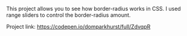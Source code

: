 This project allows you to see how border-radius works in CSS. I used range sliders to control the border-radius amount.

Project link: https://codepen.io/domparkhurst/full/ZdvqpR
